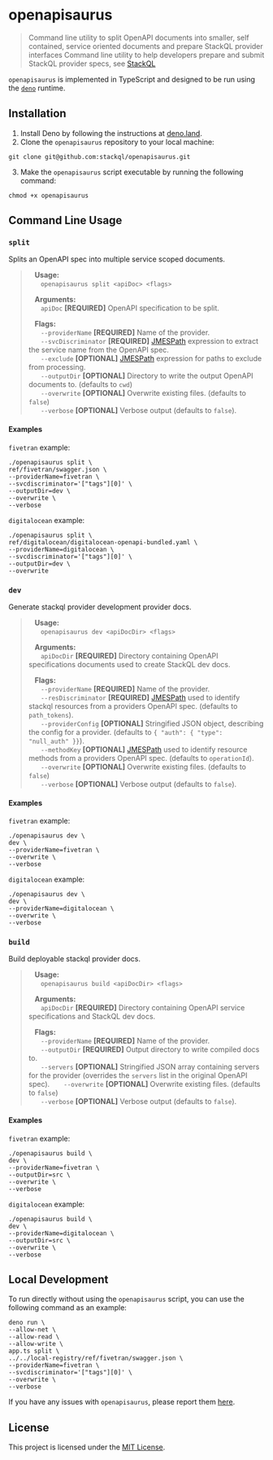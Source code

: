 # openapisaurus

> Command line utility to split OpenAPI documents into smaller, self contained, service oriented documents and prepare StackQL provider interfaces
> Command line utility to help developers prepare and submit StackQL provider specs, see [StackQL](https://github.com/stackql/stackql)

`openapisaurus` is implemented in TypeScript and designed to be run using the [`deno`](https://deno.land/) runtime.

## Installation

1. Install Deno by following the instructions at [deno.land](https://deno.land/).
2. Clone the `openapisaurus` repository to your local machine:
```
git clone git@github.com:stackql/openapisaurus.git
```
3. Make the `openapisaurus` script executable by running the following command:
```
chmod +x openapisaurus
```

## Command Line Usage

### `split`

Splits an OpenAPI spec into multiple service scoped documents.  

> &nbsp;&nbsp;&nbsp;__Usage:__   
> &nbsp;&nbsp;&nbsp;&nbsp;&nbsp;&nbsp;`openapisaurus split <apiDoc> <flags>`  
> 
> &nbsp;&nbsp;&nbsp;__Arguments:__  
> &nbsp;&nbsp;&nbsp;&nbsp;&nbsp;&nbsp;`apiDoc`  __[REQUIRED]__ OpenAPI specification to be split.  
> 
> &nbsp;&nbsp;&nbsp;__Flags:__  
> &nbsp;&nbsp;&nbsp;&nbsp;&nbsp;&nbsp;`--providerName`      __[REQUIRED]__ Name of the provider.  
> &nbsp;&nbsp;&nbsp;&nbsp;&nbsp;&nbsp;`--svcDiscriminator`  __[REQUIRED]__ [JMESPath](https://jmespath.org/) expression to extract the service name from the OpenAPI spec.  
> &nbsp;&nbsp;&nbsp;&nbsp;&nbsp;&nbsp;`--exclude`           __[OPTIONAL]__ [JMESPath](https://jmespath.org/) expression for paths to exclude from processing.  
> &nbsp;&nbsp;&nbsp;&nbsp;&nbsp;&nbsp;`--outputDir`         __[OPTIONAL]__ Directory to write the output OpenAPI documents to. (defaults to `cwd`)  
> &nbsp;&nbsp;&nbsp;&nbsp;&nbsp;&nbsp;`--overwrite`         __[OPTIONAL]__ Overwrite existing files. (defaults to `false`)  
> &nbsp;&nbsp;&nbsp;&nbsp;&nbsp;&nbsp;`--verbose`           __[OPTIONAL]__ Verbose output (defaults to `false`).  

#### Examples

`fivetran` example:  

```
./openapisaurus split \
ref/fivetran/swagger.json \
--providerName=fivetran \
--svcdiscriminator='["tags"][0]' \
--outputDir=dev \
--overwrite \
--verbose
```

`digitalocean` example:  

```
./openapisaurus split \
ref/digitalocean/digitalocean-openapi-bundled.yaml \
--providerName=digitalocean \
--svcdiscriminator='["tags"][0]' \
--outputDir=dev \
--overwrite
```

### `dev`

Generate stackql provider development provider docs.    

> &nbsp;&nbsp;&nbsp;__Usage:__   
> &nbsp;&nbsp;&nbsp;&nbsp;&nbsp;&nbsp;`openapisaurus dev <apiDocDir> <flags>`  
> 
> &nbsp;&nbsp;&nbsp;__Arguments:__  
> &nbsp;&nbsp;&nbsp;&nbsp;&nbsp;&nbsp;`apiDocDir`  __[REQUIRED]__ Directory containing OpenAPI specifications documents used to create StackQL dev docs.  
> 
> &nbsp;&nbsp;&nbsp;__Flags:__  
> &nbsp;&nbsp;&nbsp;&nbsp;&nbsp;&nbsp;`--providerName`      __[REQUIRED]__ Name of the provider.  
> &nbsp;&nbsp;&nbsp;&nbsp;&nbsp;&nbsp;`--resDiscriminator`  __[REQUIRED]__ [JMESPath](https://jmespath.org/) used to identify stackql resources from a providers OpenAPI spec. (defaults to `path_tokens`).  
> &nbsp;&nbsp;&nbsp;&nbsp;&nbsp;&nbsp;`--providerConfig`    __[OPTIONAL]__ Stringified JSON object, describing the config for a provider. (defaults to `{ "auth": { "type": "null_auth" }}`).  
> &nbsp;&nbsp;&nbsp;&nbsp;&nbsp;&nbsp;`--methodKey`         __[OPTIONAL]__ [JMESPath](https://jmespath.org/) used to identify resource methods from a providers OpenAPI spec. (defaults to `operationId`).
> &nbsp;&nbsp;&nbsp;&nbsp;&nbsp;&nbsp;`--overwrite`         __[OPTIONAL]__ Overwrite existing files. (defaults to `false`)  
> &nbsp;&nbsp;&nbsp;&nbsp;&nbsp;&nbsp;`--verbose`           __[OPTIONAL]__ Verbose output (defaults to `false`).  

#### Examples

`fivetran` example:  

```
./openapisaurus dev \
dev \
--providerName=fivetran \
--overwrite \
--verbose
```

`digitalocean` example:  

```
./openapisaurus dev \
dev \
--providerName=digitalocean \
--overwrite \
--verbose
```

### `build`

Build deployable stackql provider docs.   

> &nbsp;&nbsp;&nbsp;__Usage:__   
> &nbsp;&nbsp;&nbsp;&nbsp;&nbsp;&nbsp;`openapisaurus build <apiDocDir> <flags>`  
> 
> &nbsp;&nbsp;&nbsp;__Arguments:__  
> &nbsp;&nbsp;&nbsp;&nbsp;&nbsp;&nbsp;`apiDocDir`  __[REQUIRED]__ Directory containing OpenAPI service specifications and StackQL dev docs.  
> 
> &nbsp;&nbsp;&nbsp;__Flags:__  
> &nbsp;&nbsp;&nbsp;&nbsp;&nbsp;&nbsp;`--providerName`      __[REQUIRED]__ Name of the provider.  
> &nbsp;&nbsp;&nbsp;&nbsp;&nbsp;&nbsp;`--outputDir`         __[REQUIRED]__ Output directory to write compiled docs to.  
> &nbsp;&nbsp;&nbsp;&nbsp;&nbsp;&nbsp;`--servers`    __[OPTIONAL]__ Stringified JSON array containing servers for the provider (overrides the `servers` list in the original OpenAPI spec).
> &nbsp;&nbsp;&nbsp;&nbsp;&nbsp;&nbsp;`--overwrite`         __[OPTIONAL]__ Overwrite existing files. (defaults to `false`)  
> &nbsp;&nbsp;&nbsp;&nbsp;&nbsp;&nbsp;`--verbose`           __[OPTIONAL]__ Verbose output (defaults to `false`).  

#### Examples

`fivetran` example:  

```
./openapisaurus build \
dev \
--providerName=fivetran \
--outputDir=src \
--overwrite \
--verbose
```

`digitalocean` example:  

```
./openapisaurus build \
dev \
--providerName=digitalocean \
--outputDir=src \
--overwrite \
--verbose
```

## Local Development

To run directly without using the `openapisaurus` script, you can use the following command as an example:  

```
deno run \
--allow-net \
--allow-read \
--allow-write \
app.ts split \
../../local-registry/ref/fivetran/swagger.json \
--providerName=fivetran \
--svcdiscriminator='["tags"][0]' \
--overwrite \
--verbose 
```

If you have any issues with `openapisaurus`, please report them [here](https://github.com/stackql/openapisaurus/issues).

## License

This project is licensed under the [MIT License](LICENSE).
